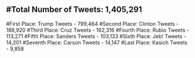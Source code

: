#Total Number of Tweets: 1,405,291 
---
#First Place: Trump Tweets - 799,464
#Second Place: Clinton Tweets - 188,920
#Third Place: Cruz Tweets - 162,316
#Fourth Place: Rubio Tweets - 113,271
#Fifth Place: Sanders Tweets - 103,133
#Sixth Place: Jeb! Tweets - 14,201
#Seventh Place: Carson Tweets - 14,147
#Last Place: Kasich Tweets - 9,858
